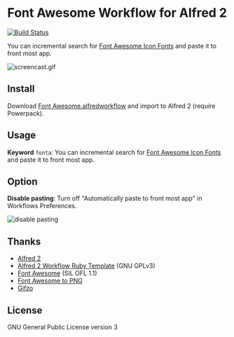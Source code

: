# Font Awesome Workflow for Alfred 2

[![Build Status](https://travis-ci.org/ruedap/alfred2-font-awesome-workflow.png?branch=master)](https://travis-ci.org/ruedap/alfred2-font-awesome-workflow)

You can incremental search for [Font Awesome Icon Fonts](http://fontawesome.io/icons/) and paste it to front most app.

![screencast.gif](http://gifzo.net/ZqCN4wKUcq.gif)


## Install

Download [Font Awesome.alfredworkflow](https://github.com/ruedap/alfred2-font-awesome-workflow/raw/master/Font%20Awesome.alfredworkflow) and import to Alfred 2 (require Powerpack).


## Usage

**Keyword** `fonta`: You can incremental search for [Font Awesome Icon Fonts](http://fontawesome.io/icons/) and paste it to front most app.


## Option

**Disable pasting**: Turn off "Automatically paste to front most app" in Workflows Preferences.

![disable pasting](https://github.com/ruedap/alfred2-font-awesome-workflow/raw/master/screenshots/option-disable-pasting.png)


## Thanks

- [Alfred 2](http://www.alfredapp.com/)
- [Alfred 2 Workflow Ruby Template](https://github.com/zhaocai/alfred2-ruby-template) (GNU GPLv3)
- [Font Awesome](http://fontawesome.io/) (SIL OFL 1.1)
- [Font Awesome to PNG](https://github.com/odyniec/font-awesome-to-png)
- [Gifzo](http://gifzo.net/)


## License

GNU General Public License version 3


